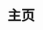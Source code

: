 ---
home: true
icon: home
title: 主页
heroImage: /logo.svg
bgImage: https://theme-hope-assets.vuejs.press/bg/6-light.svg
bgImageDark: https://theme-hope-assets.vuejs.press/bg/6-dark.svg
bgImageStyle:
  background-attachment: fixed
heroFullScreen: false
heroText: LiteLoader
tagline: QQNT 插件加载器
actions:
  - text: 使用指南 💡
    link: ./guide/
    type: primary

  - text: 插件开发
    link: ./plugin/

highlights:
  - header: 特色
    image: /assets/image/layout.svg
    bgImage: https://theme-hope-assets.vuejs.press/bg/5-light.svg
    bgImageDark: https://theme-hope-assets.vuejs.press/bg/5-dark.svg
    highlights:
      - title: 自由
        icon: object-group
        details: 它可以让你自由地为QQNT添加各种插件

      - title: 美观
        icon: circle-half-stroke
        details: 可以让你的QQ焕然一新

      - title: 探索
        icon: palette
        details: 活跃的开源社群赋予插件更多可能

  - header: LiteLoader 插件社区
    description: 丰富的插件带来更多可能...
    image: /assets/image/features.svg
    bgImage: https://theme-hope-assets.vuejs.press/bg/2-light.svg
    bgImageDark: https://theme-hope-assets.vuejs.press/bg/2-dark.svg
    bgImageStyle:
      background-repeat: repeat
      background-size: initial
    features:
      - title: 轻量工具箱
        icon: https://github.com/xiyuesaves/lite_tools/raw/v3/icon.png
        details: 添加了一些能提升使用体验的功能
        link: https://github.com/xiyuesaves/lite_tools/tree/v3

      - title: Markdown-it
        icon: https://raw.githubusercontent.com/d0j1a1701/LiteLoaderQQNT-Markdown/v3/icon.png
        details: 为 QQnt 增加 Markdown 渲染功能！
        link: https://github.com/d0j1a1701/LiteLoaderQQNT-Markdown

      - title: 彻底禁用更新
        icon: https://raw.githubusercontent.com/xh321/LiteLoaderQQNT-Kill-Update/master/icon.png
        details: 彻底禁用NTQQ恼人的更新提示
        link: https://github.com/xh321/LiteLoaderQQNT-Kill-Update

      - title: 防撤回
        icon: https://raw.githubusercontent.com/xh321/LiteLoaderQQNT-Anti-Recall/master/icon.png
        details: 防止QQNT撤回消息
        link: https://github.com/xh321/LiteLoaderQQNT-Anti-Recall

      - title: Linux | 背景毛玻璃
        details: 给Linux下KDE桌面环境的QQNT添加背景毛玻璃效果（需安装wmctrl与xorg-xprop）
        link: https://github.com/mo-jinran/linux-qqnt-background-blur/tree/v3

      - title: Fluentify
        details: 为 右键菜单/表情面板 添加真亚克力模糊。
        link: https://github.com/Nevodev/LL-Fluentify/tree/v3

      - title: 删除侧边栏按钮
        icon: https://raw.githubusercontent.com/FW27623/remove_nav_sidebar/main/res/icon.jpg
        details: 删除指定的侧边栏按钮
        link: https://github.com/FW27623/remove_nav_sidebar

      - title: 打开链接跳过拦截页
        icon: https://raw.githubusercontent.com/xh321/LiteLoaderQQNT-Directly-Jump/master/icon.png
        details: QQNT内打开外链直接跳转，而不经过拦截页
        link: https://github.com/xh321/LiteLoaderQQNT-Directly-Jump

      - title: 窗口置顶
        icon: https://raw.githubusercontent.com/mo-jinran/window-on-top/v3/icon.png
        details: 添加窗口置顶按钮
        link: https://github.com/xmo-jinran/window-on-top

      - title: 自定义 CSS 样式
        icon: https://raw.githubusercontent.com/xh321/LiteLoaderQQNT-Custom-CSS/master/icon.png
        details: 用来自定义 CSS 样式
        link: https://github.com/xh321/LiteLoaderQQNT-Custom-CSS

      - title: 背景插件
        icon: https://raw.githubusercontent.com/xh321/LiteLoaderQQNT-Background-Plugin/master/icon.png
        details: 在QQNT聊天界面轮播展示背景图，同时让QQNT界面透明化以便更好地展示背景图。
        link: https://github.com/xh321/LiteLoaderQQNT-Background-Plugin

      - title: 二维码解析
        icon: https://raw.githubusercontent.com/xh321/LiteLoaderQQNT-QR-Decode/master/icon.png
        details: 对聊天消息中的二维码进行解析
        link: https://github.com/xh321/LiteLoaderQQNT-QR-Decode

      - title: MSpring Theme
        icon: https://raw.githubusercontent.com/MUKAPP/LiteLoaderQQNT-MSpring-Theme/v3/res/icon.png
        details: LiteLoaderQQNT 主题，优雅 · 粉粉 · 细致
        link: https://github.com/MUKAPP/LiteLoaderQQNT-MSpring-Theme

copyright: false
---